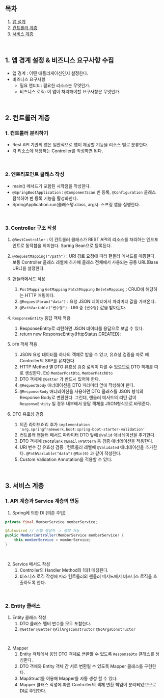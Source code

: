 ## 목차
1. [앱 설계](#1-앱-경계-설정--비즈니스-요구사항-수집)
2. [컨트롤러 계층](#2-컨트롤러-계층)
3. [서비스 계층](#3-서비스-계층)
<br>

## 1. 앱 경계 설정 & 비즈니스 요구사항 수집

- 앱 경계 : 어떤 애플리케이션인지 설정한다.
- 비즈니스 요구사항
    - 필요 엔티티: 필요한 리소스는 무엇인가.
    - 비즈니스 로직: 이 앱이 처리해야할 요구사항은 무엇인가.
<br>

## 2. 컨트롤러 계층

### 1. 컨트롤러 분리하기

- Rest API 기반의 앱은 일반적으로 앱이 제공할 기능을 리소스 별로 분류한다.
- 각 리소스에 해당하는 Controller를 작성하면 된다.
<br>    
    
### 2. 엔트리포인트 클래스 작성

- main() 메서드가 포함된 시작점을 작성한다.
- `@SpringBootApplication` : `@ComponentScan` 빈 등록, `@Configuration` 클래스 탐색하여 빈 등록 기능을 활성화한다.
- SpringApplication.run(클래스명.class, args): 스프링 앱을 실행한다.
 <br>
 
### 3. Controller 구조 작성

1. `@RestController` : 이 컨트롤러 클래스가 REST API의 리소스를 처리하는 엔드포인트로 동작함을 의미한다. Spring Bean으로 등록된다.

2. `@RequestMapping("/path")` : URI 경로 요청에 따라 핸들러 메서드를 매핑한다. 보통 Controller 클래스 레벨에 추가해 클래스 전체에서 사용되는 공통 URL(Base URL)을 설정한다.

3. 핸들러메서드 적용
   1. `PostMapping` `GetMapping` `PatchMapping` `DeleteMapping` : CRUD에 해당하는 HTTP 매핑이다.
   2. `@RequestParam("data")` : 요청 JSON 데이터에서 파라미터 값을 가져온다.
   3. `@PathVariable("변수명")` : URI 중 `{변수명}` 값을 받아온다.

4. `ResponseEntity` 응답 객체 적용
   1. ResponseEntity로 리턴하면 JSON 데이터를 응답으로 보낼 수 있다.
   2. return new ResponseEntity(HttpStatus.CREATED);

5. `DTO` 객체 적용
   1. JSON 요청 데이터를 하나의 객체로 받을 수 있고, 유효성 검증을 따로 빼 Controller의 SRP를 유지한다.
   2. HTTP Method 별 DTO 유효성 검증 로직이 다를 수 있으므로 DTO 객체를 따로 생성한다. Ex) `MemberPostDto`, `MemberPatchDto`
   3. DTO 객체에 `@Getter` 가 반드시 있어야 한다.
   4. `@RequestBody` 애너테이션을 DTO 파라미터 앞에 작성해야 한다.
   5. `@ResponseBody` 애너테이션을 사용하면 DTO 클래스를 JSON 형식의 Response Body로 변환한다. 그런데, 핸들러 메서드의 리턴 값이 `ResponseEntity` 일 경우 내부에서 응답 객체를 JSON형식으로 바꿔준다.

6. DTO 유효성 검증
   1. 의존 라이브러리 추가 `implementation 'org.springframework.boot:spring-boot-starter-validation'`
   2. 컨트롤러 핸들러 메서드 파라미터 DTO 앞에 `@Valid` 애너테이션을 추가한다.
   3. DTO 객체에 `@NotBlank` `@Email` `@Pattern` 등 검증 애너테이션을 적용한다.
   4. URI 변수 값 유효성 검증 : 컨트롤러 레벨에 `@Validated` 애너테이션을 추가한다.  `@PathVariable("data")` `@Min(0)` 과 같이 작성한다.
   5. Custom Validation Annotation을 적용할 수 있다.
<br>

## 3. 서비스 계층

### 1. API 계층과 Service 계층의 연동

1. Spring에 의한 DI (의존 주입)
```java
private final MemberService memberService;

@Autowired // 단일 생성자 -> 생략 가능
public MemberController(MemberService memberService) {
    this.memberService = memberService;
}
```
<br>

2. Service 메서드 작성
   1. Controller의 Handler Method와 1대1 매칭된다.
   2. 비즈니스 로직 작성에 따라 컨트롤러의 핸들러 메서드에서 비즈니스 로직을 호출하도록 한다.
<br>

### 2. Entity 클래스

1. Entity 클래스 작성
   1. DTO 클래스 멤버 변수를 모두 포함한다.
   2. `@Getter` `@Setter` `@AllArgsConstructor` `@NoArgsConstructor`
<br>

2. Mapper
   1. Entity 객체에서 응답 DTO 객체로 변환할 수 있도록 `ResponseDto` 클래스를 생성한다.
   2. DTO 객체와 Entity 객체 간 서로 변환될 수 있도록 Mapper 클래스를 구현한다.
   3. MapStruct를 이용해 Mapper를 자동 생성 할 수 있다.
   4. Mapper 클래스 작성에 따른 Controller의 객체 변환 책임이 분리되었으므로 DI로 주입한다.
<br>
